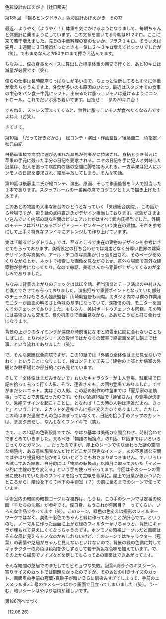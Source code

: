 <!-- source: http://web.archive.org/web/20250215190716/http://www.style.fm/as/05_column/tsujita/tsujita185.shtml -->

色彩設計おぼえがき［辻田邦夫］

第185回　『輪るピングドラム』色彩設計おぼえがき　その12

最近、ようやく（ようやく！）体重を気にかけるようになりまして、毎朝ちゃんと体重計に乗るようにしています。この文章を書いてる今朝は81.2キロ。ここに来て若干増えました。先日の中華料理の宴のせいか、プラス１キロ。そういえば先月、１週間に３日焼肉だったときも一気に２〜３キロ増えてビックリでしたが（笑）。でもまあなんとか80キロまで押さえ込んでます。

ちなみに、僕の身長をベースに算出した標準体重の目安で行くと、あと10キロは減量が必要です（笑）。

僕らの仕事は長時間座りっぱなしが多いので、ちょっと油断してるとすぐに体重が増えちゃうんですよ。外食が多いのも原因のひとつ。最近はスタジオでの食事の中心をパン食＋牛乳にシフト。出来るだけ脂っこいモノは避けるようにコントロール。これでだいぶ落ち着いてます。目指せ！　夢の70キロ台！

でもねえ、ストレス溜まってくると、無性に脂っこいモノが食べたくなるんですよねえ（苦笑）。

さてさて。

第10話　「だって好きだから」　絵コンテ・演出・作画監督／後藤圭二　色指定／秋元由紀

自動車事故で病院に運び込まれた晶馬が何者かに拉致され、身柄と引き替えに苹果の手元に残った半分の日記を要求される。ニセの日記を手に犯人と対峙した冠葉は、犯人を追って病院内の謎の空間に脚を踏み入れる。一方苹果は犯人にホンモノの日記を要求され、結局手放してしまう。そんな10話。

第10話は後藤圭二氏が絵コンテ、演出、原画、そして作画監督を１人で担当した１本であります。スタッフルームの一番奥の席でコツコツと１人で描き上げた１本です。

このあとの物語の大事な舞台のひとつとなっていく「東鴎総合病院」、この話から登場ですが、第９話の武内宣之氏がデザイン担当しております。冠葉がさまよい込んでいく内部の謎な空間のビジュアルとかはすべて武内氏担当でした。外観のモチーフはパリにあるポンピドゥー・センターという実在の建物。それを参考にして上手く特異なフンイキにアレンジして作り上げています。

実は「輪るピングドラム」では、至るところで実在の建物のデザインを参考にさせてもらっております。美術設定の打ち合わせでは幾度となく分厚い世界の建築デザインの写真集や、アール・デコの写真集が引っ張り出され、そのページをめくりながらとか、ネットで検索した画像を見ながらとか。意外な場面で意外な建築物が参考になってたり。なので毎話、美術さんから背景が上がってくるのが楽しみでありました。

ちなみに背景の上がりのチェックはほぼ全話、担当演出とチーフ演出の中村さんと僕とでさせてもらっておりました。演出打ちで重要ポイントとなっていた部分のチェックはもちろん幾原監督、山崎助監督も同席。スタジオ内では僕の作業用モニターが画面の明るさと色味の基準になっていて、深夜僕の机、モニターを囲んでのチェックでありました。もちろん、美術ボードのチェックも同様。その時には美術さんも交えて、僕の机周りで画面見ながら、ああだこうだと打ち合わせになります。

背景の上がりのタイミングが深夜０時前後になると終電車に間に合わないこともしばしば。とりわけシリーズの後半ではかなりの確率で終電車を逃し朝まで仕事、という流れでありました（笑）。

で、そんな東鴎総合病院ですが、この10話では「外観の全体像はまだ見せないでおく」ということになりまして、絵コンテ上で工夫して建物の上部とか病室の外観とか駐車場とか部分的にのみ見せています。

そして「全体像はまだみせないで」おいたキャラクターが１人登場。駐車場で日記を拾って去って行く人影、そう、連雀さんもこの回初登場でありました。ですがまだシルエット。実はこの人影、この話の制作の中盤までは「夏芽家の老執事」ってことで男性だったのです。それが急遽16話で「連雀さん」の登場が決まり、急遽デザインを起こすことに。となれば「この時の人物は連雀だよね、きっと」ということで、２カットを連雀さんに描き変えたのでありました。ただし、この時はまだ連雀さんの色は決まっていなくて、日記を拾う手のアップのカットは、まあ夕景だし、なんとなくフンイキで（笑）。

さて、この10話の色彩設計ですが、やはり基本は美術の空間合わせ、時制合わせでまとめていきました。来るべき「物語の転換点」の11話、12話まではいろいろじっくりとガマン。……だったのですが、屋上のシーンで切り替わった謎の空間な病院内、ある意味現実なんだけどどこか非現実なイメージ。あの不思議な空間ではやはり視覚的に何か考えないとどうにもおさまりがつきません。で、いろいろ試してみた結果、自分的には「物語の転換点」以降用に取っておいた「イメージ的に主線の色を変える」という手を使っちゃってます。今回はそのシーンの背景に使われていた青のフンイキを拾って主線を青系に。屋上で冠葉が気がついたところから、階段を下りて地下の手術室（？）の前に至るまでのシーンで使っています。

手術室内の暗闇の暗視ゴーグルな視界は、もうね、この手のシーンでは定番の映画『羊たちの沈黙』が参考です。僕自身、もうこれが何回目？　ってくらい、いろんな作品でやってます（笑）。このシーン、緑色の色変えは撮影のフィルターワークではなく、美術＋彩色でちゃんと緑に作っておくことが肝心です。というのも、ノーマルに作った画面に上から緑のフィルターかけちゃうと、背景にキャラが埋もれて見えにくくなっちゃうのです。ホンモノの暗視ゴーグルだと画面はそんな風に見えるモノなのかもしれないけど、このシーンではキャラクター（冠葉）の表情や芝居がちゃんと見えないといけないので、背景の緑の色調に対してキャラクターの彩色は色相を少しずらして若干黄色な色味を加えています。で、その上から撮影でノイズなどを足してもらってあの画面はできあがってます。

そんな暗闇の芝居でのまたしてもビミョウな失敗。冠葉×真砂子のキスシーン、寄りサイズのカットでは問題なかったのですが、そのあとの引きサイズのカット、画面奥の手前の冠葉×真砂子が暗いＢＧに馴染みすぎてしまって、手前のエスメラルダ×１号のキスシーンばかり画面で目立ってしまいました（笑）。う〜む、暗いシーンはやはり塩梅が難しいです。

第186回へつづく

（12.06.26）
